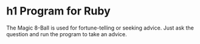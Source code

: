 # h1 Program for Ruby

The Magic 8-Ball is used for fortune-telling or seeking advice.
Just ask the question and run the program to take an advice.
